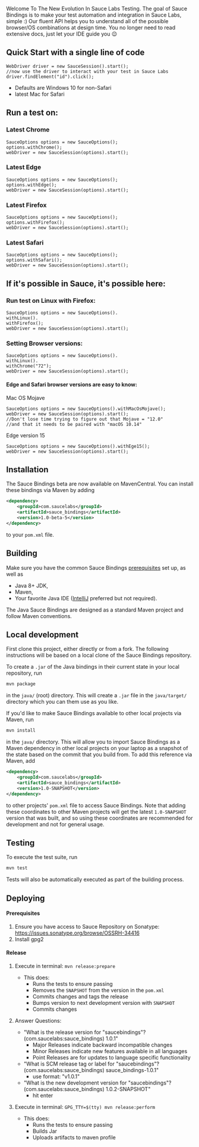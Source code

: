Welcome To The New Evolution In Sauce Labs Testing.
The goal of Sauce Bindings is to make your test automation and integration in Sauce Labs, simple :)
Our fluent API helps you to understand all of the possible browser/OS combinations at design time.
You no longer need to read extensive docs, just let your IDE guide you 😉

## Quick Start with a single line of code
```
WebDriver driver = new SauceSession().start();
//now use the driver to interact with your test in Sauce Labs
driver.findElement("id").click();
```
* Defaults are Windows 10 for non-Safari
* latest Mac for Safari
## Run a test on:

### Latest Chrome
```        
SauceOptions options = new SauceOptions();
options.withChrome();
webDriver = new SauceSession(options).start();
```
### Latest Edge
```        
SauceOptions options = new SauceOptions();
options.withEdge();
webDriver = new SauceSession(options).start();
```
### Latest Firefox
```        
SauceOptions options = new SauceOptions();
options.withFirefox();
webDriver = new SauceSession(options).start();
```

### Latest Safari
```        
SauceOptions options = new SauceOptions();
options.withSafari();
webDriver = new SauceSession(options).start();
```

## If it's possible in Sauce, it's possible here:
### Run test on Linux with Firefox:
```        
SauceOptions options = new SauceOptions().
withLinux().
withFirefox();
webDriver = new SauceSession(options).start();
```
### Setting Browser versions:
```        
SauceOptions options = new SauceOptions().
withLinux().
withChrome("72");
webDriver = new SauceSession(options).start();
```
#### Edge and Safari browser versions are easy to know:
Mac OS Mojave
```        
SauceOptions options = new SauceOptions().withMacOsMojave();
webDriver = new SauceSession(options).start();
//Don't lose time trying to figure out that Mojave = "12.0"
//and that it needs to be paired with "macOS 10.14"
```
Edge version 15
```        
SauceOptions options = new SauceOptions().withEge15();
webDriver = new SauceSession(options).start();
```

## Installation

The Sauce Bindings beta are now available on MavenCentral. You can install these bindings via Maven by adding

```xml
<dependency>
    <groupId>com.saucelabs</groupId>
    <artifactId>sauce_bindings</artifactId>
    <version>1.0-beta-5</version>
</dependency>
```

to your `pom.xml` file.

## Building

Make sure you have the common Sauce Bindings [prerequisites](https://github.com/saucelabs/sauce_bindings#getting-started-and-prerequisites) set up, as well as

-  Java 8+ JDK,
-  Maven,
-  Your favorite Java IDE ([IntelliJ](https://www.jetbrains.com/idea/download/index.html) preferred but not required).

The Java Sauce Bindings are designed as a standard Maven project and follow Maven conventions.

## Local development

First clone this project, either directly or from a fork. The following instructions will be based on a local clone of the Sauce Bindings repository.

To create a `.jar` of the Java bindings in their current state in your local repository, run

```bash
mvn package
```

in the `java/` (root) directory. This will create a `.jar` file in the `java/target/` directory which you can them use as you like.

If you'd like to make Sauce Bindings available to other local projects via Maven, run

```bash
mvn install
```

in the `java/` directory. This will allow you to import Sauce Bindings as a Maven dependency in other local projects on your laptop as a snapshot of the state based on the commit that you build from. To add this reference via Maven, add

```xml
<dependency>
    <groupId>com.saucelabs</groupId>
    <artifactId>sauce_bindings</artifactId>
    <version>1.0-SNAPSHOT</version>
</dependency>
```

to other projects' `pom.xml` file to access Sauce Bindings. Note that adding these coordinates to other Maven projects will get the latest `1.0-SNAPSHOT` version that was built, and so using these coordinates are recommended for development and not for general usage.

## Testing

To execute the test suite, run

```bash
mvn test
```

Tests will also be automatically executed as part of the building process.

## Deploying

#### Prerequisites
1.	Ensure you have access to Sauce Repository on Sonatype: https://issues.sonatype.org/browse/OSSRH-34416
2.	Install gpg2

#### Release
1. Execute in terminal: `mvn release:prepare`
    * This does:
        * Runs the tests to ensure passing
        * Removes the `SNAPSHOT` from the version in the `pom.xml`
        * Commits changes and tags the release
        * Bumps version to next development version with `SNAPSHOT`
        * Commits changes

2. Answer Questions:
    * "What is the release version for "saucebindings"? (com.saucelabs:sauce_bindings) 1.0.1"
        * Major Releases indicate backward incompatible changes
        * Minor Releases indicate new features available in all languages
        * Point Releases are for updates to language specific functionality
    * "What is SCM release tag or label for "saucebindings"? (com.saucelabs:sauce_bindings) sauce_bindings-1.0.1"
        * use format: "v1.0.1"
    * "What is the new development version for "saucebindings"? (com.saucelabs:sauce_bindings) 1.0.2-SNAPSHOT"
        * hit enter

3. Execute in terminal: `GPG_TTY=$(tty) mvn release:perform`
    * This does:
        * Runs the tests to ensure passing
        * Builds Jar
        * Uploads artifacts to maven profile 
